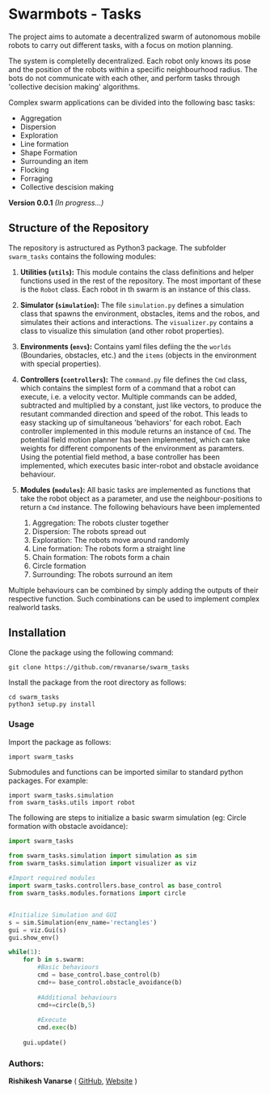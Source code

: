 # Swarmbots - Tasks


The project aims to automate a decentralized swarm of autonomous mobile robots to carry out different tasks, with a focus on motion planning.

The system is completelly decentralized. Each robot only knows its pose and the position of the robots within a speciific neighbourhood radius. The bots do not communicate with each other, and perform tasks through 'collective decision making' algorithms.

Complex swarm applications can be divided into the following basc tasks:

- Aggregation
- Dispersion
- Exploration
- Line formation
- Shape Formation
- Surrounding an item
- Flocking 
- Forraging
- Collective descision making

**Version 0.0.1**
_(In progress...)_
## Structure of the Repository
The repository is astructured as Python3 package. The subfolder ```swarm_tasks``` contains the following modules:

1. **Utilities (```utils```):** This module contains the class definitions and helper functions used in the rest of the repository. The most important of these is the ```Robot``` class. Each robot in th swarm is an instance of this class.

1. **Simulator (```simulation```):** The file ```simulation.py``` defines a simulation class that spawns the environment, obstacles, items and the robos, and simulates their actions and interactions. The ```visualizer.py``` contains a class to visualize this simulation (and other robot properties).
1. **Environments (```envs```):** Contains yaml files defiing the the ```worlds``` (Boundaries, obstacles, etc.) and the ```items``` (objects in the environment with special properties).

1. **Controllers (```controllers```):** The ```command.py``` file defines the ```Cmd``` class, which contains the simplest form of a command that a robot can execute, i.e. a velocity vector. Multiple commands can be added, subtracted and multiplied by a constant, just like vectors, to produce the resutant commanded direction and speed of the robot. This leads to easy stacking up of simultaneous 'behaviors' for each robot.
Each controller implemented in this module returns an instance of ```Cmd```. The potential field motion planner has been implemented, which can take weights for different components of the environment as paramters. Using the potential field method, a base controller has been implemented, which executes basic inter-robot and obstacle avoidance behaviour. 

1. **Modules (```modules```):** All basic tasks are implemented as functions that take the robot object as a parameter, and use the neighbour-positions to return a ```Cmd``` instance. The following behaviours have been implemented
    1. Aggregation: The robots cluster together 
    1. Dispersion: The robots spread out
    1. Exploration: The robots move around randomly
    1. Line formation: The robots form a straight line
    1. Chain formation: The robots form a chain
    1. Circle formation
    1. Surrounding: The robots surround an item

Multiple behaviours can be combined by simply adding the outputs of their respective function. Such combinations can be used to implement complex realworld tasks.
 
## Installation

Clone the package using the following command:

	git clone https://github.com/rmvanarse/swarm_tasks
Install the package from the root directory as follows:

	cd swarm_tasks
	python3 setup.py install


### Usage

Import the package as follows:

	import swarm_tasks

Submodules and functions can be imported similar to standard python packages. For example:

	import swarm_tasks.simulation
	from swarm_tasks.utils import robot

The following are steps to initialize a basic swarm simulation (eg: Circle formation with obstacle avoidance):

```python
import swarm_tasks

from swarm_tasks.simulation import simulation as sim
from swarm_tasks.simulation import visualizer as viz
	
#Import required modules
import swarm_tasks.controllers.base_control as base_control
from swarm_tasks.modules.formations import circle


#Initialize Simulation and GUI 
s = sim.Simulation(env_name='rectangles')
gui = viz.Gui(s)
gui.show_env()

while(1):
	for b in s.swarm:
		#Basic behaviours
		cmd = base_control.base_control(b)
		cmd+= base_control.obstacle_avoidance(b)
		
		#Additional behaviours
		cmd+=circle(b,5)
		
		#Execute
		cmd.exec(b)
		
	gui.update()
```	


### Authors:
**Rishikesh Vanarse** ( [GitHub](https://github.com/rmvanarse), [Website](https://rmvanarse.github.io) ) 



